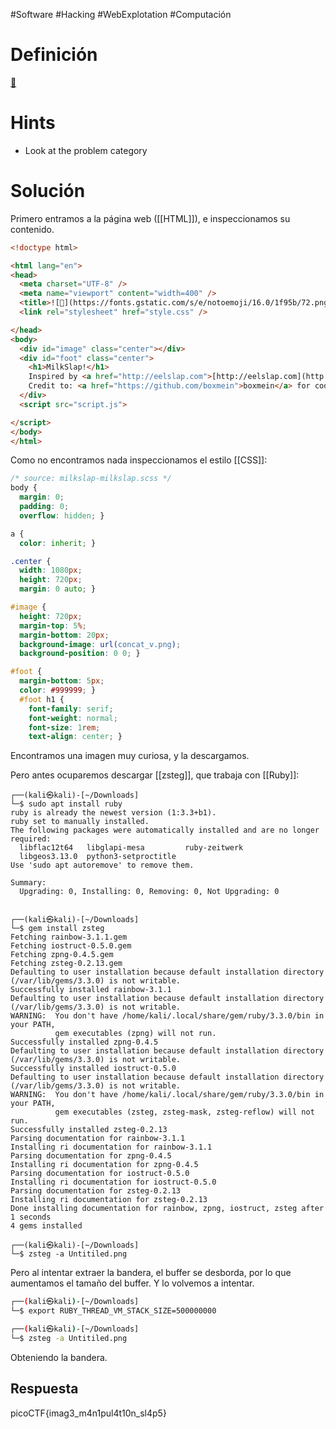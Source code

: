 #Software #Hacking #WebExplotation #Computación 
# Definición
[🥛](http://mercury.picoctf.net:29522/)
# Hints
- Look at the problem category
# Solución
Primero entramos a la página web ([[HTML]]), e inspeccionamos su contenido.
```html
<!doctype html>

<html lang="en">
<head>
  <meta charset="UTF-8" />
  <meta name="viewport" content="width=400" />
  <title>![🥛](https://fonts.gstatic.com/s/e/notoemoji/16.0/1f95b/72.png)</title>
  <link rel="stylesheet" href="style.css" />

</head>
<body>
  <div id="image" class="center"></div>
  <div id="foot" class="center">
    <h1>MilkSlap!</h1>
    Inspired by <a href="http://eelslap.com">[http://eelslap.com](http://eelslap.com/)</a> <br>
    Credit to: <a href="https://github.com/boxmein">boxmein</a> for code inspiration.
  </div>
  <script src="script.js">

</script>
</body>
</html>
```
Como no encontramos nada inspeccionamos el estilo [[CSS]]:

```css
/* source: milkslap-milkslap.scss */
body {
  margin: 0;
  padding: 0;
  overflow: hidden; }

a {
  color: inherit; }

.center {
  width: 1080px;
  height: 720px;
  margin: 0 auto; }

#image {
  height: 720px;
  margin-top: 5%;
  margin-bottom: 20px;
  background-image: url(concat_v.png);
  background-position: 0 0; }

#foot {
  margin-bottom: 5px;
  color: #999999; }
  #foot h1 {
    font-family: serif;
    font-weight: normal;
    font-size: 1rem;
    text-align: center; }  
```
 Encontramos una imagen muy curiosa, y la descargamos.

Pero antes ocuparemos descargar [[zsteg]], que trabaja con [[Ruby]]:

```
┌──(kali㉿kali)-[~/Downloads]  
└─$ sudo apt install ruby   
ruby is already the newest version (1:3.3+b1).  
ruby set to manually installed.  
The following packages were automatically installed and are no longer required:  
  libflac12t64   libglapi-mesa         ruby-zeitwerk  
  libgeos3.13.0  python3-setproctitle  
Use 'sudo apt autoremove' to remove them.  
  
Summary:  
  Upgrading: 0, Installing: 0, Removing: 0, Not Upgrading: 0  
                                                                               
┌──(kali㉿kali)-[~/Downloads]  
└─$ gem install zsteg                         
Fetching rainbow-3.1.1.gem  
Fetching iostruct-0.5.0.gem  
Fetching zpng-0.4.5.gem  
Fetching zsteg-0.2.13.gem  
Defaulting to user installation because default installation directory (/var/lib/gems/3.3.0) is not writable.  
Successfully installed rainbow-3.1.1  
Defaulting to user installation because default installation directory (/var/lib/gems/3.3.0) is not writable.  
WARNING:  You don't have /home/kali/.local/share/gem/ruby/3.3.0/bin in your PATH,  
          gem executables (zpng) will not run.  
Successfully installed zpng-0.4.5  
Defaulting to user installation because default installation directory (/var/lib/gems/3.3.0) is not writable.  
Successfully installed iostruct-0.5.0  
Defaulting to user installation because default installation directory (/var/lib/gems/3.3.0) is not writable.  
WARNING:  You don't have /home/kali/.local/share/gem/ruby/3.3.0/bin in your PATH,  
          gem executables (zsteg, zsteg-mask, zsteg-reflow) will not run.  
Successfully installed zsteg-0.2.13  
Parsing documentation for rainbow-3.1.1  
Installing ri documentation for rainbow-3.1.1  
Parsing documentation for zpng-0.4.5  
Installing ri documentation for zpng-0.4.5  
Parsing documentation for iostruct-0.5.0  
Installing ri documentation for iostruct-0.5.0  
Parsing documentation for zsteg-0.2.13  
Installing ri documentation for zsteg-0.2.13  
Done installing documentation for rainbow, zpng, iostruct, zsteg after 1 seconds  
4 gems installed 

┌──(kali㉿kali)-[~/Downloads]  
└─$ zsteg -a Untitiled.png
```

Pero al intentar extraer la bandera, el buffer se desborda, por lo que aumentamos el tamaño del buffer. Y lo volvemos a intentar. 

```bash
┌──(kali㉿kali)-[~/Downloads]  
└─$ export RUBY_THREAD_VM_STACK_SIZE=500000000

┌──(kali㉿kali)-[~/Downloads]  
└─$ zsteg -a Untitiled.png
```
Obteniendo la bandera.
## Respuesta
picoCTF{imag3_m4n1pul4t10n_sl4p5}
